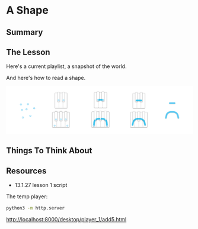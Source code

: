 # A Shape

## Summary



## The Lesson

Here's a current playlist, a snapshot of the world.

And here's how to read a shape.

![dots to shape](/media/21.3.7%20dots_to_shape.png)


## Things To Think About



## Resources

- 13.1.27 lesson 1 script

The temp player:
```bash
python3 -m http.server
```
[http://localhost:8000/desktop/player_1/add5.html](http://localhost:8000/david_local/development_local/Method-Sketch/media/temp_player/a_shape.html)
